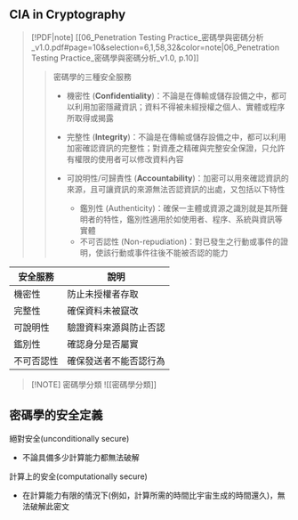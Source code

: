 ## CIA in Cryptography

> [!PDF|note] [[06_Penetration Testing Practice_密碼學與密碼分析_v1.0.pdf#page=10&selection=6,1,58,32&color=note|06_Penetration Testing Practice_密碼學與密碼分析_v1.0, p.10]]
> >  密碼學的三種安全服務
> >  - 機密性 (**Confidentiality**)：不論是在傳輸或儲存設備之中，都可以利用加密隱藏資訊；資料不得被未經授權之個人、實體或程序所取得或揭露
> >  
> >  - 完整性 (**Integrity**)：不論是在傳輸或儲存設備之中，都可以利用加密確認資訊的完整性；對資產之精確與完整安全保證，只允許有權限的使用者可以修改資料內容
> >  
> >  - 可說明性/可歸責性 (**Accountability**)：加密可以用來確認資訊的來源，且可讓資訊的來源無法否認資訊的出處，又包括以下特性
> > 	 - 鑑別性 (Authenticity)：確保一主體或資源之識別就是其所聲明者的特性，鑑別性適用於如使用者、程序、系統與資訊等實體
> > 	 - 不可否認性 (Non-repudiation)：對已發生之行動或事件的證明，使該行動或事件往後不能被否認的能力

| 安全服務  | 說明          |
| ----- | ----------- |
| 機密性   | 防止未授權者存取    |
| 完整性   | 確保資料未被竄改    |
| 可說明性  | 驗證資料來源與防止否認 |
| 鑑別性   | 確認身分是否屬實    |
| 不可否認性 | 確保發送者不能否認行為 |

> [!NOTE] 密碼學分類
> ![[密碼學分類]]

## 密碼學的安全定義

絕對安全(unconditionally secure)
- 不論具備多少計算能力都無法破解

計算上的安全(computationally secure)
- 在計算能力有限的情況下(例如，計算所需的時間比宇宙生成的時間還久)，無法破解此密文
